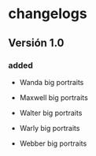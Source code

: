 # changelogs

## Versión 1.0

### added 

- Wanda big portraits 

- Maxwell big portraits

- Walter big portraits

- Warly big portraits

- Webber big portraits
